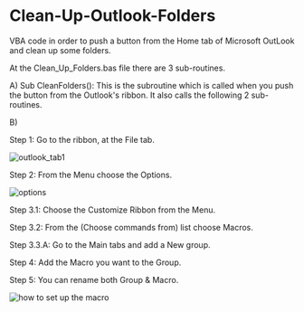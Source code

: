 # Clean-Up-Outlook-Folders
VBA code in order to push a button from the Home tab of Microsoft OutLook and clean up some folders.

At the Clean_Up_Folders.bas file there are 3 sub-routines. 


A) Sub CleanFolders(): This is the subroutine which is called when you push the button from the Outlook's ribbon.
It also calls the following 2 sub-routines. 

B)



Step 1:     Go to the ribbon, at the File tab.

![outlook_tab1](https://user-images.githubusercontent.com/32977750/38721816-47e7f0f8-3f04-11e8-921b-b98208d89226.JPG)

Step 2:     From the Menu choose the Options.

![options](https://user-images.githubusercontent.com/32977750/38723053-93beaa18-3f08-11e8-9263-729195743387.JPG)


Step 3.1:   Choose the Customize Ribbon from the Menu.

Step 3.2:   From the (Choose commands from) list choose Macros.

Step 3.3.A: Go to the Main tabs and add a New group. 

Step 4:     Add the Macro you want to the Group.

Step 5:     You can rename both Group & Macro. 

![how to set up the macro](https://user-images.githubusercontent.com/32977750/38723350-7538977e-3f09-11e8-8094-a04a2a337a0e.JPG)
